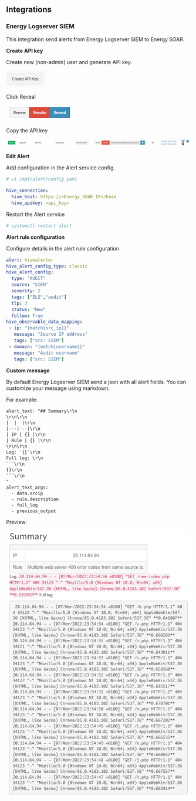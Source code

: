 ## Integrations
### Energy Logserver SIEM
This integration send alerts from Energy Logserver SIEM to Energy SOAR.

**Create API key**

Create new (non-admin) user and generate API key.

![](/media/01-00-02-api_create.png)

Click Reveal

![](/media/01-00-01-api_methods.png)

Copy the API key

![](/media/01-00-00-api_key.png)

**Edit Alert**

Add configuration in the Alert service config.

```bash
# vi /opt/alert/config.yaml
```

```yaml
hive_connection:
  hive_host: https://<Energy_SOAR_IP>/base
  hive_apikey: <api_key>
```

Restart the Alert service

```bash
# systemctl restart alert
```

**Alert rule configuration**

Configure details in the alert rule configuration

```yaml
alert: hivealerter
hive_alert_config_type: classic
hive_alert_config:
  type: "AUDIT"
  source: "SIEM"
  severity: 2
  tags: ["ELS","audit"]
  tlp: 3
  status: "New"
  follow: True
hive_observable_data_mapping:
 - ip: "{match[src_ip]}"
   message: "Source IP address"
   tags: ["src: SIEM"]
 - domain: "{match[username]}"
   message: "Audit username"
   tags: ["src: SIEM"]
```

**Custom message**

By default Energy Logserver SIEM send a json with all alert fields. You can customize your message using markdown.

For example:

```
alert_text: "## Summary\r\n
\r\n\r\n
|  |  |\r\n
|---|---|\r\n
| IP | {} |\r\n
| Rule | {} |\r\n
\r\n\r\n
Log: `{}`\r\n
Full log: \r\n
```\r\n
{}\r\n
```\r\n
"
alert_text_args:
  - data.srcip
  - rule.description
  - full_log
  - previous_output
```

Preview:

![](markdown_example.png)